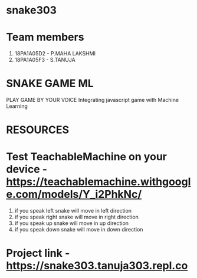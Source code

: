 # snake303
# Team members
1.  18PA1A05D2 - P.MAHA LAKSHMI
2.  18PA1A05F3 - S.TANUJA
# SNAKE GAME ML
 PLAY GAME BY YOUR VOICE
 Integrating javascript game with Machine Learning
# RESOURCES
# Test TeachableMachine on your device - https://teachablemachine.withgoogle.com/models/Y_i2PhkNc/
1. if you speak left snake will move in left direction
2. if you speak right snake will move in right direction
3. if you speak up snake will move in up direction
4. if you speak down snake will move in down direction
# Project link - https://snake303.tanuja303.repl.co
